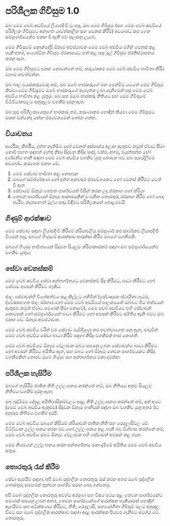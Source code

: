 # පරිශීලක ගිවිසුම 1.0

ඔබ මෙම වෙබ් අඩවියේ ලියාපදිංචි වූ පසු, ඔබ මෙම ගිවිසුම (සහ මෙම වෙබ් අඩවියේ පරිශීලක ගිවිසුමට අනාගත යාවත්කාලීන සහ වෙනස් කිරීම්) අවබෝධ කර ගෙන සම්පුර්ණයෙන්ම එකඟ වී ඇති බව සලකනු ලැබේ.

මෙම ගිවිසුමේ කොන්දේසි ඕනෑම අවස්ථාවක මෙම වෙබ් අඩවිය මගින් වෙනස් කළ හැකි අතර, සංශෝධිත ගිවිසුම ප්රකාශයට පත් කළ පසු මුල් ගිවිසුම ප්රතිස්ථාපනය කරනු ඇත.

ඔබ මෙම ගිවිසුමට එකඟ නොවන්නේ නම්, කරුණාකර මෙම වෙබ් අඩවිය භාවිතා කිරීම වහාම නවත්වන්න.

ඔබ බාල වයස්කරුවෙකු නම්, ඔබ ඔබේ භාරකරුගේ මඟ පෙන්වීම යටතේ මෙම ගිවිසුම කියවා මෙම ගිවිසුමට ඔබේ භාරකරුගේ කැමැත්ත ලබා ගැනීමෙන් පසු මෙම වෙබ් අඩවිය භාවිතා කළ යුතුය. ඔබ සහ ඔබේ භාරකරු නීතියට සහ මෙම ගිවිසුමේ විධිවිධානවලට අනුකූලව වගකීම් දරනු ඇත.

ඔබ සුළු පරිශීලකයෙකුගේ භාරකරු නම්, කරුණාකර හොඳින් කියවා මෙම ගිවිසුමට එකඟ වන්නේද යන්න ප්රවේශමෙන් තෝරා ගන්න.

## වියාචනය

ආර්ථික, කීර්තිය, දත්ත නැතිවීම හෝ වෙනත් අස්පෘශ්ය අලාභ ඇතුළුව නමුත් ඒවාට සීමා නොවී පහත සඳහන් හේතු නිසා සිදුවන කිසිදු සෘජු, වක්ර, අහඹු, ව්යුත්පන්න හෝ දණ්ඩනීය හානි සඳහා මෙම වෙබ් අඩවිය වගකිව යුතු නොවන බව ඔබ පැහැදිලිවම අවබෝධ කරගෙන එකඟ වේ.

1. මෙම සේවාව භාවිතා කළ නොහැක
1. ඔබගේ සම්ප්රේෂණ හෝ දත්ත අනවසර ප්රවේශයකට හෝ වෙනස් කිරීමට යටත් වී ඇත
1. සේවාවේ ඕනෑම තෙවන පාර්ශවයක් විසින් කරන ලද ප්රකාශ හෝ ක්රියා
1. තෙවන පාර්ශ්වයන් ඕනෑම ආකාරයකින් වංචනික තොරතුරු ප්රකාශ කිරීම හෝ බෙදා හැරීම, නැතහොත් මූල්ය පාඩු විඳීමට පරිශීලකයන් පොළඹවයි

## ගිණුම් ආරක්ෂාව

මෙම සේවාව සඳහා ලියාපදිංචි කිරීමේ ක්රියාවලිය සම්පූර්ණ කර සාර්ථකව ලියාපදිංචි වීමෙන් පසු, ඔබගේ ගිණුමේ ආරක්ෂාව ආරක්ෂා කිරීම ඔබගේ වගකීමකි.

ඔබගේ ගිණුම භාවිතයෙන් සිදුවන සියලුම ක්රියාකාරකම් සඳහා ඔබ සම්පූර්ණයෙන්ම වගකිව යුතුය.

## සේවා වෙනස්කම්

මෙම වෙබ් අඩවිය සේවා අන්තර්ගතයට වෙනස්කම් සිදු කිරීමට, බාධා කිරීමට හෝ සේවාව අවසන් කිරීමට හැකිය.

ජාල සේවාවන්හි විශේෂත්වය සැලකිල්ලට ගනිමින් (සේවාදායක ස්ථායීතා ගැටළු, ද්වේෂසහගත ජාල ප්රහාර හෝ මෙම වෙබ් අඩවියේ පාලනයෙන් ඔබ්බට ගිය තත්වයන් ඇතුළුව නමුත් ඒවාට පමණක් සීමා නොවේ), මෙම වෙබ් අඩවියට එහි සේවාවන් කොටසක් හෝ සම්පූර්ණයෙන් බාධා කිරීමට හෝ අවසන් කිරීමට අයිතිය ඇති බවට ඔබ එකඟ වේ. ඕනෑම අවස්ථාවක.

මෙම වෙබ් අඩවිය වරින් වර සේවාව වැඩිදියුණු කර පවත්වාගෙන යනු ඇත, එබැවින් මෙම වෙබ් අඩවිය සේවා බාධා කිරීම් සඳහා කිසිදු වගකීමක් භාර නොගනී.

මෙම වෙබ් අඩවියට ඕනෑම වේලාවක ඔබට සපයනු ලබන සේවාවන්ට බාධා කිරීමට හෝ අවසන් කිරීමට අයිතිය ඇත, සහ ඔබට හෝ ඕනෑම තෙවන පාර්ශවයකට කිසිදු වගකීමකින් තොරව ඔබේ ගිණුම සහ අන්තර්ගතය මකා දමන්න.

## පරිශීලක හැසිරීම

ඔබගේ හැසිරීම ජාතික නීති උල්ලංඝනය කරන්නේ නම්, ඔබ නීතියට අනුව සියලුම නීතිමය වගකීම් දරනු ඇත;

ඔබ බුද්ධිමය දේපළ අයිතිවාසිකම්වලට අදාළ නීති උල්ලංඝනය කරන්නේ නම්, අන් අයට (මෙම වෙබ් අඩවිය ඇතුළුව) සිදුවන ඕනෑම හානියක් සඳහා ඔබ වගකිව යුතු අතර ඊට අනුරූප නීතිමය වගකීම් දරයි.

මෙම වෙබ් අඩවිය ඔබගේ කිසියම් ක්රියාවක් ජාතික නීති සහ රෙගුලාසිවල යම් විධිවිධාන උල්ලංඝනය කරන බව හෝ උල්ලංඝනය කළ හැකි බව විශ්වාස කරන්නේ නම්, මෙම වෙබ් අඩවිය ඔබට ඕනෑම වේලාවක එහි සේවාවන් අවසන් කළ හැක.

මෙම නියමයන් උල්ලංඝනය කරන අන්තර්ගතය මකා දැමීමේ අයිතිය මෙම වෙබ් අඩවිය සතුය.

## තොරතුරු රැස් කිරීම

සේවා සැපයීම සඳහා, අපි ඔබේ පුද්ගලික තොරතුරු රැස් කරන අතර ඔබේ පුද්ගලික තොරතුරු සමහරක් තුන්වන පාර්ශ්ව සමඟ බෙදා ගන්නෙමු.

අපි ඔබේ පුද්ගලික තොරතුරු අවශ්ය අරමුණ සහ විෂය පථය තුළ තෙවන පාර්ශවයන්ට පමණක් සපයනු ලබන අතර, තෙවන පාර්ශවයන්ගේ ආරක්ෂක හැකියාවන් හොඳින් ඇගයීමට සහ අධීක්ෂණය කිරීමට, නීති, රෙගුලාසි, සහයෝගීතා ගිවිසුම් වලට අනුකූල වීමට සහ ඔබේ පුද්ගලික ආරක්ෂාව සඳහා අදාළ ආරක්ෂක පියවර ගැනීමට අවශ්ය වේ. තොරතුරු.